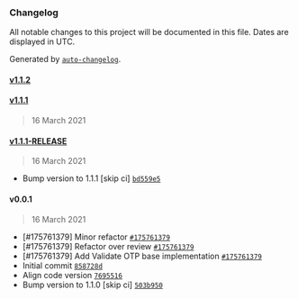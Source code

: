 ### Changelog

All notable changes to this project will be documented in this file. Dates are displayed in UTC.

Generated by [`auto-changelog`](https://github.com/CookPete/auto-changelog).

#### [v1.1.2](https://github.com/pagopa/io-functions-cgn-merchant/compare/v1.1.1...v1.1.2)

#### [v1.1.1](https://github.com/pagopa/io-functions-cgn-merchant/compare/v1.1.1-RELEASE...v1.1.1)

> 16 March 2021

#### [v1.1.1-RELEASE](https://github.com/pagopa/io-functions-cgn-merchant/compare/v0.0.1...v1.1.1-RELEASE)

> 16 March 2021

- Bump version to 1.1.1 [skip ci] [`bd559e5`](https://github.com/pagopa/io-functions-cgn-merchant/commit/bd559e5e010f0bf01ea10848eb20632bee0b7c7e)

#### v0.0.1

> 16 March 2021

- [#175761379] Minor refactor [`#175761379`](https://www.pivotaltracker.com/story/show/175761379)
- [#175761379] Refactor over review [`#175761379`](https://www.pivotaltracker.com/story/show/175761379)
- [#175761379] Add Validate OTP base implementation [`#175761379`](https://www.pivotaltracker.com/story/show/175761379)
- Initial commit [`858728d`](https://github.com/pagopa/io-functions-cgn-merchant/commit/858728d36d6afae9a49c604b36b7858ee3b0db75)
- Align code version [`7695516`](https://github.com/pagopa/io-functions-cgn-merchant/commit/7695516b72fb5b4ec993ddce2aef8cd8b13881e6)
- Bump version to 1.1.0 [skip ci] [`503b950`](https://github.com/pagopa/io-functions-cgn-merchant/commit/503b950724892ff2649369da2f043ce9c49272e5)
